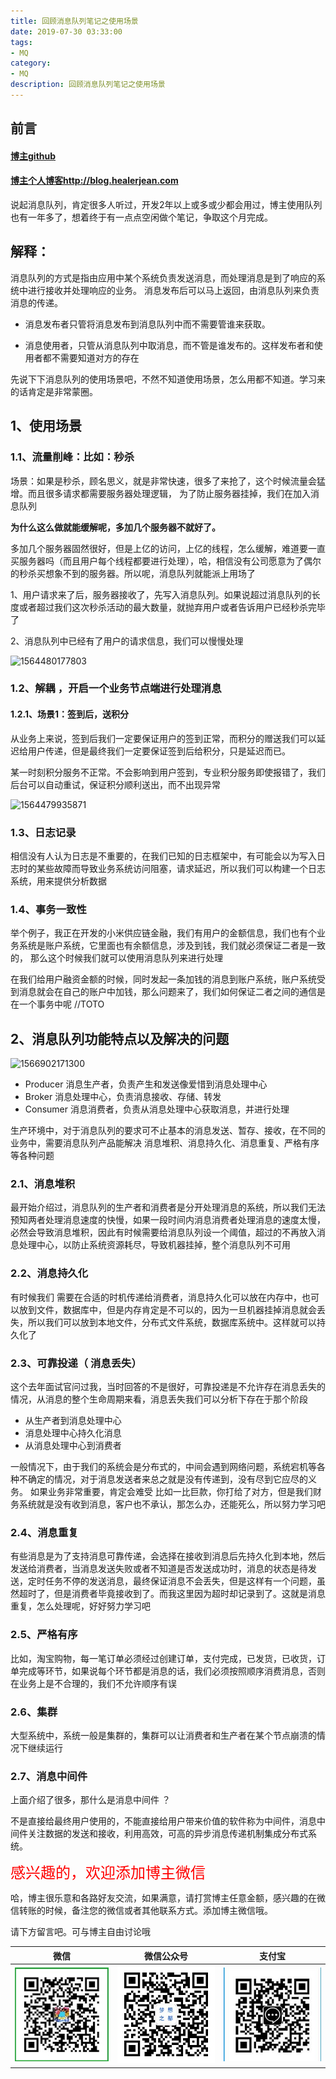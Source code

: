 ```yaml
---
title: 回顾消息队列笔记之使用场景
date: 2019-07-30 03:33:00
tags: 
- MQ
category: 
- MQ
description: 回顾消息队列笔记之使用场景
---
```


<!-- 

https://raw.githubusercontent.com/HealerJean/HealerJean.github.io/master/blogImages/
　　首行缩进

<font  clalss="healerColor" color="red" size="5" >     </font>

<font  clalss="healerSize"  size="5" >     </font>
-->




## 前言

#### [博主github](https://github.com/HealerJean)
#### [博主个人博客http://blog.healerjean.com](http://HealerJean.github.io)    



说起消息队列，肯定很多人听过，开发2年以上或多或少都会用过，博主使用队列也有一年多了，想着终于有一点点空闲做个笔记，争取这个月完成。  



## 解释：

消息队列的方式是指由应用中某个系统负责发送消息，而处理消息是到了响应的系统中进行接收并处理响应的业务。   消息发布后可以马上返回，由消息队列来负责消息的传递。    

- 消息发布者只管将消息发布到消息队列中而不需要管谁来获取。   

- 消息使用者，只管从消息队列中取消息，而不管是谁发布的。这样发布者和使用者都不需要知道对方的存在



先说下下消息队列的使用场景吧，不然不知道使用场景，怎么用都不知道。学习来的话肯定是非常蒙圈。



## 1、使用场景

### 1.1、流量削峰：比如：秒杀

场景：如果是秒杀，顾名思义，就是非常快速，很多了来抢了，这个时候流量会猛增。而且很多请求都需要服务器处理逻辑， 为了防止服务器挂掉，我们在加入消息队列       



**为什么这么做就能缓解呢，多加几个服务器不就好了。**

多加几个服务器固然很好，但是上亿的访问，上亿的线程，怎么缓解，难道要一直买服务器吗（而且用户每个线程都要进行处理），哈，相信没有公司愿意为了偶尔的秒杀买想象不到的服务器。所以呢，消息队列就能派上用场了    

1、用户请求来了后，服务器接收了，先写入消息队列。如果说超过消息队列的长度或者超过我们这次秒杀活动的最大数量，就抛弃用户或者告诉用户已经秒杀完毕了      

2、消息队列中已经有了用户的请求信息，我们可以慢慢处理     



![1564480177803](D:\study\HealerJean.github.io\blogImages\1564480177803.png)



### 1.2、解耦 ，开启一个业务节点端进行处理消息



#### 1.2.1、场景1：签到后，送积分    



从业务上来说，签到后我们一定要保证用户的签到正常，而积分的赠送我们可以延迟给用户传递，但是最终我们一定要保证签到后给积分，只是延迟而已。         

某一时刻积分服务不正常。不会影响到用户签到，专业积分服务即使报错了，我们后台可以自动重试，保证积分顺利送出，而不出现异常   



![1564479935871](D:\study\HealerJean.github.io\blogImages\1564479935871.png)







 ### 1.3、日志记录



相信没有人认为日志是不重要的，在我们已知的日志框架中，有可能会以为写入日志时的某些故障而导致业务系统访问阻塞，请求延迟，所以我们可以构建一个日志系统，用来提供分析数据  



### 1.4、事务一致性



举个例子，我正在开发的小米供应链金融，我们有用户的金额信息，我们也有个业务系统是账户系统，它里面也有余额信息，涉及到钱，我们就必须保证二者是一致的，   那么这个时候我们就可以使用消息队列来进行处理    

在我们给用户融资金额的时候，同时发起一条加钱的消息到账户系统，账户系统受到消息就会在自己的账户中加钱，那么问题来了，我们如何保证二者之间的通信是在一个事务中呢           //TOTO 



## 2、消息队列功能特点以及解决的问题



![1566902171300](D:\study\HealerJean.github.io\blogImages\1566902171300.png)



+ Producer   消息生产者，负责产生和发送像爱惜到消息处理中心
+ Broker        消息处理中心，负责消息接收、存储、转发  
+ Consumer 消息消费者，负责从消息处理中心获取消息，并进行处理

生产环境中，对于消息队列的要求可不止基本的消息发送、暂存、接收，在不同的业务中，需要消息队列产品能解决 消息堆积、消息持久化、消息重复、严格有序等各种问题   



### 2.1、消息堆积



最开始介绍过，消息队列的生产者和消费者是分开处理消息的系统，所以我们无法预知两者处理消息速度的快慢，如果一段时间内消息消费者处理消息的速度太慢，必然会导致消息堆积，因此有时候需要给消息队列设一个阈值，超过的不再放入消息处理中心，以防止系统资源耗尽，导致机器挂掉，整个消息队列不可用    



### 2.2、消息持久化 



有时候我们 需要在合适的时机传递给消费者，消息持久化可以放在内存中，也可以放到文件，数据库中，但是内存肯定是不可以的，因为一旦机器挂掉消息就会丢失，所以我们可以放到本地文件，分布式文件系统，数据库系统中。这样就可以持久化了   



### 2.3、可靠投递（ 消息丢失）

这个去年面试官问过我，当时回答的不是很好，可靠投递是不允许存在消息丢失的情况，从消息的整个生命周期来看，消息丢失我们可以分析下存在于那个阶段    

+ 从生产者到消息处理中心 
+ 消息处理中心持久化消息
+ 从消息处理中心到消费者   



一般情况下，由于我们的系统会是分布式的，中间会遇到网络问题，系统宕机等各种不确定的情况，对于消息发送者来总之就是没有传递到，没有尽到它应尽的义务。  如果业务非常重要，肯定会难受     比如一比巨款，你打给了对方，但是我们财务系统就是没有收到消息，客户也不承认，那怎么办，还能死么，所以努力学习吧 



### 2.4、消息重复

有些消息是为了支持消息可靠传递，会选择在接收到消息后先持久化到本地，然后发送给消费者，当消息发送失败或者不知道是否发送成功时，消息的状态是待发送，定时任务不停的发送消息，最终保证消息不会丢失，但是这样有一个问题，虽然超时了，但是消费者毕竟接收到了。而我这里因为超时却记录到了。这就是消息重复，怎么处理呢，好好努力学习吧  





### 2.5、严格有序 

比如，淘宝购物，每一笔订单必须经过创建订单，支付完成，已发货，已收货，订单完成等环节，如果说每个环节都是消息的话，我们必须按照顺序消费消息，否则在业务上是不合理的，我们不允许顺序有误    



### 2.6、集群

大型系统中，系统一般是集群的，集群可以让消费者和生产者在某个节点崩溃的情况下继续运行



### 2.7、消息中间件 

上面介绍了很多，那什么是消息中间件  ？    

不是直接给最终用户使用的，不能直接给用户带来价值的软件称为中间件，消息中间件关注数据的发送和接收，利用高效，可高的异步消息传递机制集成分布式系统。          







<font  color="red" size="5" >     
感兴趣的，欢迎添加博主微信
 </font>



哈，博主很乐意和各路好友交流，如果满意，请打赏博主任意金额，感兴趣的在微信转账的时候，备注您的微信或者其他联系方式。添加博主微信哦。    

请下方留言吧。可与博主自由讨论哦

|微信 | 微信公众号|支付宝|
|:-------:|:-------:|:------:|
| ![微信](https://raw.githubusercontent.com/HealerJean/HealerJean.github.io/master/assets/img/tctip/weixin.jpg)|![微信公众号](https://raw.githubusercontent.com/HealerJean/HealerJean.github.io/master/assets/img/my/qrcode_for_gh_a23c07a2da9e_258.jpg)|![支付宝](https://raw.githubusercontent.com/HealerJean/HealerJean.github.io/master/assets/img/tctip/alpay.jpg) |



<link rel="stylesheet" href="https://unpkg.com/gitalk/dist/gitalk.css">

<script src="https://unpkg.com/gitalk@latest/dist/gitalk.min.js"></script> 
<div id="gitalk-container"></div>    
 <script type="text/javascript">
    var gitalk = new Gitalk({
		clientID: `1d164cd85549874d0e3a`,
		clientSecret: `527c3d223d1e6608953e835b547061037d140355`,
		repo: `HealerJean.github.io`,
		owner: 'HealerJean',
		admin: ['HealerJean'],
		id: 'gmrq8jM0hOtBRsai',
    });
    gitalk.render('gitalk-container');
</script> 

